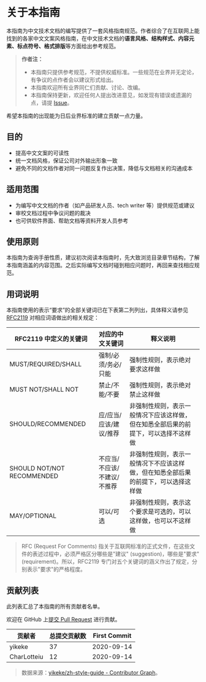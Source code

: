 # 关于本指南

本指南为中文技术文档的编写提供了一套风格指南规范。作者综合了在互联网上能找到的各家中文文案风格指南，在中文技术文档的**语言风格、结构样式、内容元素、标点符号、格式排版**等方面给出参考规范。

> **作者注：**
>
> - 本指南只提供参考规范，不提供权威标准。一些规范在业界并无定论，有争议的点作者会以建议形式给出。
> - 本指南欢迎所有业界同仁们贡献、讨论、改编。
> - 本指南保持更新，欢迎任何人提出改进意见，如发现有错误或遗漏的点，请提 [Issue](https://github.com/yikeke/zh-style-guide/issues/new "点击前往 GitHub")。

希望本指南的出现能为日后业界标准的建立贡献一点力量。

## 目的

- 提高中文文案的可读性
- 统一文档风格，保证公司对外输出形象一致
- 避免不同的文档作者对同一问题反复作出决策，降低与文档相关的沟通成本

## 适用范围

- 为编写中文文档的作者（如产品研发人员、tech writer 等）提供规范或建议
- 审校文档过程中争议问题的裁决
- 也可供软件界面、帮助文档等资料开发人员参考

## 使用原则

本指南为查询手册性质，建议初次阅读本指南时，先大致浏览目录章节结构，了解本指南涵盖的内容范围。之后实际编写文档时碰到相应问题时，再回来查找相应规范。

## 用词说明

本指南使用的表示“要求”的全部关键词已在下表第二列列出，具体释义请参见 <a href="https://tools.ietf.org/html/rfc2119">RFC2119</a> 对相应词语做出的相关规定：

| RFC2119 中定义的关键词     | 对应的中文关键词            | 释义说明                                                     |
| -------------------------- | --------------------------- | ------------------------------------------------------------ |
| MUST/REQUIRED/SHALL        | 强制/必须/务必/只能         | 强制性规则，表示绝对要求这样做                               |
| MUST NOT/SHALL NOT         | 禁止/不能/不要              | 强制性规则，表示绝对禁止这样做                               |
| SHOULD/RECOMMENDED         | 应/应当/应该/建议/推荐      | 非强制性规则，表示一般情况下应该这样做，但在知悉全部后果的前提下，可以选择不这样做 |
| SHOULD NOT/NOT RECOMMENDED | 不应当/不应该/不建议/不推荐 | 非强制性规则，表示一般情况下不应该这样做，但在知悉全部后果的前提下，可以选择这样做 |
| MAY/OPTIONAL               | 可以/可选                   | 非强制性规则，表示这个要求是可选的，可以这样做，也可以不这样做 |

> RFC (Request For Comments) 指关于互联网标准的正式文件，在这些文件的表述过程中，必须严格区分哪些是"建议" (suggestion)，哪些是"要求" (requirement)。所以，RFC2119 专门对五个关键词的涵义作出了规定，分别表示"要求"的严格程度。

## 贡献列表

此列表汇总了本指南的所有贡献者名单。

欢迎在 GitHub 上[提交 Pull Request](https://github.com/yikeke/zh-style-guide) 进行贡献。

| 贡献者    |  总提交贡献数   |  First Commit   |
| ----------- | ------------------ | ------------------ |
| yikeke |  37  |  2020-09-14  |
| CharLotteiu |  12  |  2020-09-14  |

> 数据来源：[yikeke/zh-style-guide - Contributor Graph](https://github.com/yikeke/zh-style-guide/graphs/contributors)。
